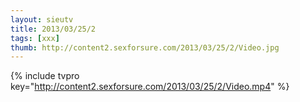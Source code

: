 ```yaml
--- 
layout: sieutv
title: 2013/03/25/2
tags: [xxx]
thumb: http://content2.sexforsure.com/2013/03/25/2/Video.jpg
---
```

{% include tvpro key="http://content2.sexforsure.com/2013/03/25/2/Video.mp4" %} 
